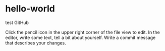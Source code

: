 # hello-world
test GitHub

Click the pencil icon in the upper right corner of the file view to edit.
In the editor, write some text, tell a bit about yourself.
Write a commit message that describes your changes.
